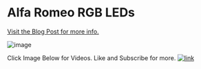 # Alfa Romeo RGB LEDs

[Visit the Blog Post for more info.](http://consultingjoe.com/alfa-romeo-rgb-grill-leds-with-bluetooth/)

![image](https://i1.wp.com/consultingjoe.com/wp-content/uploads/2018/10/nano-hc-05.jpg?resize=300%2C231)

Click Image Below for Videos. Like and Subscribe for more.
[![link](https://i1.wp.com/consultingjoe.com/wp-content/uploads/2018/10/AlfaRGBLEDs.jpg?resize=960%2C472)](https://www.youtube.com/watch?v=NaS8q0BSTw4)
